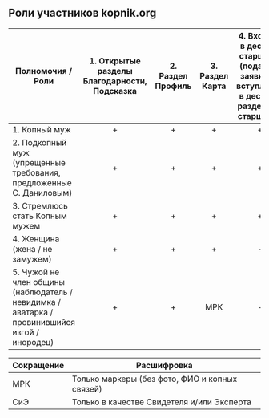 ## Роли участников kopnik.org

| Полномочия / Роли | 1. Открытые разделы Благодарности, Подсказка  | 2. Раздел Профиль | 3. Раздел Карта | 4. Входить в десятку старшины (подавать заявки на вступление в десятку, раздел Чат старшины) | 5. Быть старшиной (раздел Моя десятка и Чат десятки) | 6. Быть заверителем (в том числе роли) новых членов общины (раздел Заявки на вступление) | 7. Беседовать один на один | 8. Созывавть Копы | 9. Участвовать в Копах | 10. Голосовать на копах
|-----------------------------------------------------------------------------------------------|:-:|:-:|:-:|:-:|:-:|:-:|:-:|:-:|:-:|:-:|
| 1. Копный муж                                                                                 | + | + | + | + | + | + | + | + | + | + |
| 2. Подкопный муж (упрещенные требования, предложенные С. Даниловым)                           | + | + | + | + | + | + | + | + | + | + |
| 3. Стремлюсь стать Копным мужем                                                               | + | + | + | + | - | - | + | - |СиЭ| - |
| 4. Женщина (жена / не замужем)                                                                | + | + | + | - | - | - | + | - |СиЭ| - |
| 5. Чужой не член общины (наблюдатель / невидимка / аватарка / провинившийся изгой / инородец) | + | + |МРК| - | - | - | - | - |СиЭ| - |

|Сокращение|Расшифровка|
|----------|------------|
| МРК       | Только маркеры (без фото, ФИО и копных связей) |
| СиЭ       | Только в качестве Свидетеля и/или Эксперта |

